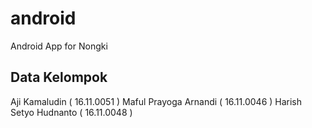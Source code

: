 # android
Android App for Nongki

## Data Kelompok
Aji Kamaludin ( 16.11.0051 )
Maful Prayoga Arnandi ( 16.11.0046 )
Harish Setyo Hudnanto (  16.11.0048 )
